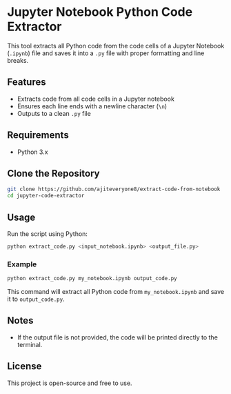 # Jupyter Notebook Python Code Extractor

This tool extracts all Python code from the code cells of a Jupyter Notebook (`.ipynb`) file and saves it into a `.py` file with proper formatting and line breaks.

## Features

- Extracts code from all code cells in a Jupyter notebook
- Ensures each line ends with a newline character (`\n`)
- Outputs to a clean `.py` file

## Requirements

- Python 3.x

## Clone the Repository

```bash
git clone https://github.com/ajiteveryone8/extract-code-from-notebook
cd jupyter-code-extractor
```

## Usage

Run the script using Python:

```bash
python extract_code.py <input_notebook.ipynb> <output_file.py>
```

### Example

```bash
python extract_code.py my_notebook.ipynb output_code.py
```

This command will extract all Python code from `my_notebook.ipynb` and save it to `output_code.py`.

## Notes

- If the output file is not provided, the code will be printed directly to the terminal.

## License

This project is open-source and free to use.
